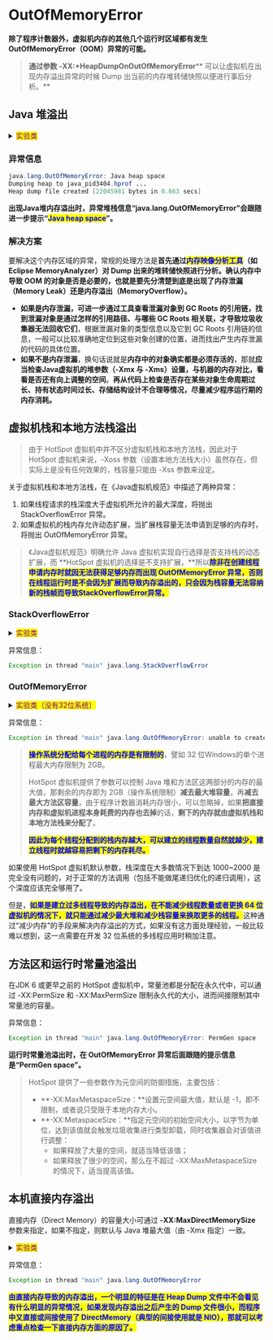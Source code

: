 # OutOfMemoryError

**除了程序计数器外，虚拟机内存的其他几个运行时区域都有发生 OutOfMemoryError（OOM）异常的可能。**

> **通过参数 **<mark style="color:blue;">**-XX:+HeapDumpOnOutOfMemoryError**</mark>** 可以让虚拟机在出现内存溢出异常的时候 Dump 出当前的内存堆转储快照以便进行事后分析。**

## Java 堆溢出

<details>

<summary><mark style="color:purple;">实验类</mark></summary>

```java
/**
 * VM Args：-Xms20m -Xmx20m -XX:+HeapDumpOnOutOfMemoryError
 *
 * @author Zhang B H
 * @create 2024-01-15 21:28
 */
public class HeapOOM {

    static class OOMObject {
    }

    public static void main(String[] args) {
        List<OOMObject> list = new ArrayList<>();
        while (true) {
            list.add(new OOMObject());
        }
    }
}
```

</details>

### 异常信息

```java
java.lang.OutOfMemoryError: Java heap space
Dumping heap to java_pid3404.hprof ...
Heap dump file created [22045981 bytes in 0.663 secs]
```

**出现Java堆内存溢出时，异常堆栈信息“java.lang.OutOfMemoryError”会跟随进一步提示“**<mark style="color:blue;">**Java heap space**</mark>**”。**

### **解决方案**

要解决这个内存区域的异常，常规的处理方法是**首先通过**<mark style="color:blue;">**内存映像分析工具**</mark>**（如Eclipse MemoryAnalyzer）对 Dump 出来的堆转储快照进行分析。确认内存中导致 OOM 的对象是否是必要的，也就是要先分清楚到底是出现了内存泄漏（Memory Leak）还是内存溢出（MemoryOverflow）。**

* **如果是内存泄漏，可进一步通过工具查看泄漏对象到 GC Roots 的引用链，找到泄漏对象是通过怎样的引用路径、与哪些 GC Roots 相关联，才导致垃圾收集器无法回收它们**，根据泄漏对象的类型信息以及它到 GC Roots 引用链的信息，一般可以比较准确地定位到这些对象创建的位置，进而找出产生内存泄漏的代码的具体位置。
* **如果不是内存泄漏**，换句话说就是**内存中的对象确实都是必须存活的**，那就**应当检查Java虚拟机的堆参数（-Xmx 与 -Xms）设置，与机器的内存对比，看看是否还有向上调整的空间**。**再从代码上检查是否存在某些对象生命周期过长、持有状态时间过长、存储结构设计不合理等情况，尽量减少程序运行期的内存消耗。**

## 虚拟机栈和本地方法栈溢出

> 由于 HotSpot 虚拟机中并不区分虚拟机栈和本地方法栈，因此对于 HotSpot 虚拟机来说，-Xoss 参数（设置本地方法栈大小）虽然存在，但实际上是没有任何效果的，栈容量只能由 -Xss 参数来设定。

关于虚拟机栈和本地方法栈，在《Java虚拟机规范》中描述了两种异常：

1. 如果线程请求的栈深度大于虚拟机所允许的最大深度，将抛出 StackOverflowError 异常。
2. 如果虚拟机的栈内存允许动态扩展，当扩展栈容量无法申请到足够的内存时，将抛出 OutOfMemoryError 异常。

> 《Java虚拟机规范》明确允许 Java 虚拟机实现自行选择是否支持栈的动态扩展，而 **HotSpot 虚拟机的选择是不支持扩展，**所以<mark style="color:blue;">**除非在创建线程申请内存时就因无法获得足够内存而出现 OutOfMemoryError 异常，否则在线程运行时是不会因为扩展而导致内存溢出的，只会因为栈容量无法容纳新的栈帧而导致StackOverflowError异常。**</mark>

### StackOverflowError

<details>

<summary><mark style="color:purple;">实验类</mark></summary>

```java
/**
 * VM Args：-Xss128k
 *
 * @author Zhang B H
 * @create 2024-01-15 21:34
 */
public class JavaVMStackSOF {
    private int stackLength = 1;

    public void stackLeak() {
        stackLength++;
        stackLeak();
    }

    public static void main(String[] args) throws Throwable {
        JavaVMStackSOF oom = new JavaVMStackSOF();
        try {
            oom.stackLeak();
        } catch (Throwable e) {
            System.out.println("stack length:" + oom.stackLength);
            throw e;
        }
    }
}
```

</details>

异常信息：

```java
Exception in thread "main" java.lang.StackOverflowError
```

### OutOfMemoryError

<details>

<summary><mark style="color:purple;">实验类（没有32位系统）</mark></summary>

```java
/**
 * VM Args：-Xss2M（这时候不妨设大些，请在32位系统下运行）
 *
 * @author Zhang B H
 * @create 2024-01-15 21:40
 */
public class JavaVMStackOOM {
    private void dontStop() {
        long unused1, unused2, unused3, unused4, unused5,
                unused6, unused7, unused8, unused9, unused10,
                unused11, unused12, unused13, unused14, unused15,
                unused16, unused17, unused18, unused19, unused20,
                unused21, unused22, unused23, unused24, unused25,
                unused26, unused27, unused28, unused29, unused30,
                unused31, unused32, unused33, unused34, unused35,
                unused36, unused37, unused38, unused39, unused40,
                unused41, unused42, unused43, unused44, unused45,
                unused46, unused47, unused48, unused49, unused50,
                unused51, unused52, unused53, unused54, unused55,
                unused56, unused57, unused58, unused59, unused60,
                unused61, unused62, unused63, unused64, unused65,
                unused66, unused67, unused68, unused69, unused70,
                unused71, unused72, unused73, unused74, unused75,
                unused76, unused77, unused78, unused79, unused80,
                unused81, unused82, unused83, unused84, unused85,
                unused86, unused87, unused88, unused89, unused90,
                unused91, unused92, unused93, unused94, unused95,
                unused96, unused97, unused98, unused99, unused100;
        unused1 = unused2 = unused3 = unused4 = unused5 = 0;
        unused6 = unused7 = unused8 = unused9 = unused10 = 0;
        unused11 = unused12 = unused13 = unused14 = unused15 = 0;
        unused16 = unused17 = unused18 = unused19 = unused20 = 0;
        unused21 = unused22 = unused23 = unused24 = unused25 = 0;
        unused26 = unused27 = unused28 = unused29 = unused30 = 0;
        unused31 = unused32 = unused33 = unused34 = unused35 = 0;
        unused36 = unused37 = unused38 = unused39 = unused40 = 0;
        unused41 = unused42 = unused43 = unused44 = unused45 = 0;
        unused46 = unused47 = unused48 = unused49 = unused50 = 0;
        unused51 = unused52 = unused53 = unused54 = unused55 = 0;
        unused56 = unused57 = unused58 = unused59 = unused60 = 0;
        unused61 = unused62 = unused63 = unused64 = unused65 = 0;
        unused66 = unused67 = unused68 = unused69 = unused70 = 0;
        unused71 = unused72 = unused73 = unused74 = unused75 = 0;
        unused76 = unused77 = unused78 = unused79 = unused80 = 0;
        unused81 = unused82 = unused83 = unused84 = unused85 = 0;
        unused86 = unused87 = unused88 = unused89 = unused90 = 0;
        unused91 = unused92 = unused93 = unused94 = unused95 = 0;
        unused96 = unused97 = unused98 = unused99 = unused100 = 0;
        while (true) {
        }
    }

    public void stackLeakByThread() {
        while (true) {
            Thread thread = new Thread(() -> dontStop());
            thread.start();
        }
    }

    public static void main(String[] args) {
        JavaVMStackOOM oom = new JavaVMStackOOM();
        oom.stackLeakByThread();
    }
}
```

</details>

异常信息：

```java
Exception in thread "main" java.lang.OutOfMemoryError: unable to create native thread
```

> <mark style="color:blue;">**操作系统分配给每个进程的内存是有限制的**</mark>，譬如 32 位Windows的单个进程最大内存限制为 2GB。
>
> HotSpot 虚拟机提供了参数可以控制 Java 堆和方法区这两部分的内存的最大值，那剩余的内存即为 2GB（操作系统限制）**减去最大堆容量**，再**减去最大方法区容量**，由于程序计数器消耗内存很小，可以忽略掉，如果**把直接内存和虚拟机进程本身耗费的内存也去掉**的话，**剩下的内存就由虚拟机栈和本地方法栈来分配了**。
>
> <mark style="color:blue;">**因此为每个线程分配到的栈内存越大，可以建立的线程数量自然就越少，建立线程时就越容易把剩下的内存耗尽。**</mark>

如果使用 HotSpot 虚拟机默认参数，栈深度在大多数情况下到达 1000\~2000 是完全没有问题的，对于正常的方法调用（包括不能做尾递归优化的递归调用），这个深度应该完全够用了。

但是，<mark style="color:blue;">**如果是建立过多线程导致的内存溢出，在不能减少线程数量或者更换 64 位虚拟机的情况下，就只能通过减少最大堆和减少栈容量来换取更多的线程。**</mark>这种通过“减少内存”的手段来解决内存溢出的方式，如果没有这方面处理经验，一般比较难以想到，这一点需要在开发 32 位系统的多线程应用时稍加注意。

## 方法区和运行时常量池溢出

在JDK 6 或更早之前的 HotSpot 虚拟机中，常量池都是分配在永久代中，可以通过 -XX:PermSize 和 -XX:MaxPermSize 限制永久代的大小，进而间接限制其中常量池的容量。

异常信息：

```java
Exception in thread "main" java.lang.OutOfMemoryError: PermGen space
```

**运行时常量池溢出时，在 OutOfMemoryError 异常后面跟随的提示信息是“PermGen space”。**

> HotSpot 提供了一些参数作为元空间的防御措施，主要包括：
>
> * **-XX:MaxMetaspaceSize：**设置元空间最大值，默认是 -1，即不限制，或者说只受限于本地内存大小。
> * **-XX:MetaspaceSize：**指定元空间的初始空间大小，以字节为单位，达到该值就会触发垃圾收集进行类型卸载，同时收集器会对该值进行调整：
>   * 如果释放了大量的空间，就适当降低该值；
>   * 如果释放了很少的空间，那么在不超过 -XX:MaxMetaspaceSize 的情况下，适当提高该值。

## 本机直接内存溢出

直接内存（Direct Memory）的容量大小可通过 **-XX:MaxDirectMemorySize** 参数来指定，如果不指定，则默认与 Java 堆最大值（由 -Xmx 指定）一致。

<details>

<summary><mark style="color:purple;">实验类</mark></summary>

```java
/**
 * VM Args：-Xmx20M -XX:MaxDirectMemorySize=10M
 *
 * @author Zhang B H
 * @create 2024-01-15 22:00
 */
public class DirectMemoryOOM {
    private static final int _1MB = 1024 * 1024;

    public static void main(String[] args) throws Exception {
        Field unsafeField = Unsafe.class.getDeclaredFields()[0];
        unsafeField.setAccessible(true);
        Unsafe unsafe = (Unsafe) unsafeField.get(null);
        while (true) {
            unsafe.allocateMemory(_1MB);
        }
    }
}
```

</details>

异常信息：

```java
Exception in thread "main" java.lang.OutOfMemoryError
```

<mark style="color:blue;">**由直接内存导致的内存溢出，一个明显的特征是在 Heap Dump 文件中不会看见有什么明显的异常情况，如果发现内存溢出之后产生的 Dump 文件很小，而程序中又直接或间接使用了 DirectMemory（典型的间接使用就是 NIO），那就可以考虑重点检查一下直接内存方面的原因了。**</mark>
